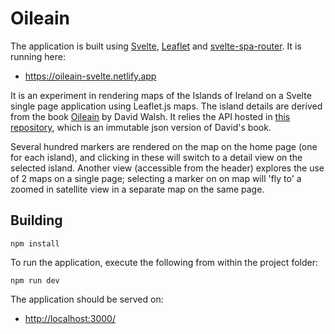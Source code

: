# Oileain

The application is built using [Svelte](https://svelte.dev/), [Leaflet](https://leafletjs.com/) and [svelte-spa-router](https://github.com/ItalyPaleAle/svelte-spa-router). It is running here:

- <https://oileain-svelte.netlify.app>

It is an experiment in rendering maps of the Islands of Ireland on a Svelte single page application using Leaflet.js maps. The island details are derived from the book [Oileain](http://www.oileain.org/) by David Walsh. It relies the API hosted in [this repository](https://github.com/edeleastar/oileain-api), which is an immutable json version of David's book.

Several hundred markers are rendered on the map on the home page (one for each island), and clicking in these will switch to a detail view on the selected island. Another view (accessible from the header) explores the use of 2 maps on a single page; selecting a marker on on map will 'fly to' a zoomed in satellite view in a separate map on the same page.

## Building
```
npm install
```

To run the application, execute the following from within the project folder:

```
npm run dev
```

The application should be served on:

- <http://localhost:3000/>
